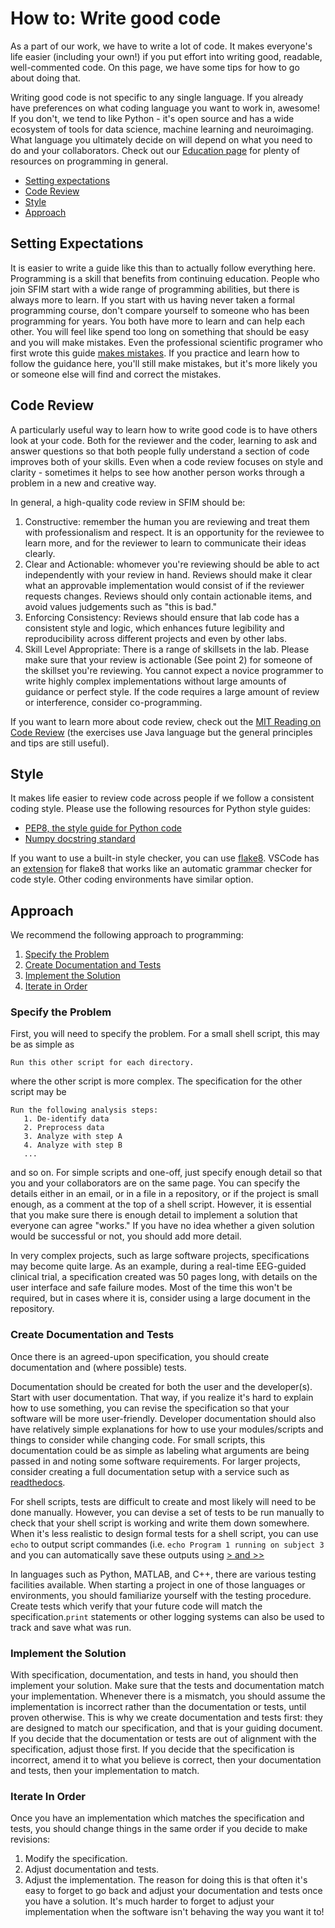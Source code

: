 # How to: Write good code

As a part of our work, we have to write a lot of code. It makes everyone's life easier (including your own!) if you put effort into writing good, readable, well-commented code. On this page, we have some tips for how to go about doing that.

Writing good code is not specific to any single language. If you already have preferences on what coding language you want to work in, awesome! If you don't, we tend to like Python - it's open source and has a wide ecosystem of tools for data science, machine learning and neuroimaging. What language you ultimately decide on will depend on what you need to do and your collaborators. Check out our [Education page][education] for plenty of resources on programming in general.

- [Setting expectations](#setting-expectations)
- [Code Review](#code-review)
- [Style](#style)
- [Approach](#approach)

## Setting Expectations

It is easier to write a guide like this than to actually follow everything here. Programming is a skill that benefits from continuing education. People who join SFIM start with a wide range of programming abilities, but there is always more to learn. If you start with us having never taken a formal programming course, don't compare yourself to someone who has been programming for years. You both have more to learn and can help each other. You will feel like spend too long on something that should be easy and you will make mistakes. Even the professional scientific programer who first wrote this guide [makes mistakes][QCProject]. If you practice and learn how to follow the guidance here, you'll still make mistakes, but it's more likely you or someone else will find and correct the mistakes.

## Code Review

A particularly useful way to learn how to write good code is to have others look at your code. Both for the reviewer and the coder, learning to ask and answer questions so that both people fully understand a section of code improves both of your skills. Even when a code review focuses on style and clarity - sometimes it helps to see how another person works through a problem in a new and creative way.

In general, a high-quality code review in SFIM should be:

1. Constructive: remember the human you are reviewing and treat them with professionalism and respect.
   It is an opportunity for the reviewee to learn more, and for the
   reviewer to learn to communicate their ideas clearly.
1. Clear and Actionable: whomever you're reviewing should be able to act
   independently with your review in hand.
   Reviews should make it clear what an approvable implementation would
   consist of if the reviewer requests changes.
   Reviews should only contain actionable items, and avoid values
   judgements such as "this is bad."
1. Enforcing Consistency: Reviews should ensure that lab code has a
   consistent style and logic, which enhances future legibility and
   reproducibility across different projects and even by other labs.
1. Skill Level Appropriate: There is a range of skillsets in the lab.
   Please make sure that your review is actionable (See point 2) for
   someone of the skillset you're reviewing.
   You cannot expect a novice programmer to write highly complex
   implementations without large amounts of guidance or perfect style.
   If the code requires a large amount of review or interference,
   consider co-programming.

If you want to learn more about code review, check out the [MIT Reading on Code Review][mit_read] (the exercises use Java language but
the general principles and tips are still useful).

## Style

It makes life easier to review code across people if we follow a consistent coding style. Please use the following resources for Python style guides:

- [PEP8, the style guide for Python code][pep8]
- [Numpy docstring standard][numpydoc]

If you want to use a built-in style checker, you can use [flake8][flake8]. VSCode has an [extension][flake8_vscode] for flake8 that works like an automatic grammar checker for code style. Other coding environments have similar option.

## Approach

We recommend the following approach to programming:

1. [Specify the Problem](#specify-the-problem)
1. [Create Documentation and Tests](#create-documentation-and-tests)
1. [Implement the Solution](#implement-the-solution)
1. [Iterate in Order](#iterate-in-order)

### Specify the Problem

First, you will need to specify the problem.
For a small shell script, this may be as simple as

```
Run this other script for each directory.
```

where the other script is more complex.
The specification for the other script may be

```
Run the following analysis steps:
   1. De-identify data
   2. Preprocess data
   3. Analyze with step A
   4. Analyze with step B
   ...
```

and so on.
For simple scripts and one-off, just specify enough detail so that you and
your collaborators are on the same page.
You can specify the details either in an email, or in a file in a
repository, or if the project is small enough, as a comment at the top of a
shell script.
However, it is essential that you make sure there is enough detail to
implement a solution that everyone can agree "works."
If you have no idea whether a given solution would be successful or not,
you should add more detail.

In very complex projects, such as large software projects, specifications
may become quite large.
As an example, during a real-time EEG-guided clinical trial, a
specification created was 50 pages long, with details on the user interface
and safe failure modes.
Most of the time this won't be required, but in cases where it is, consider
using a large document in the repository.

### Create Documentation and Tests

Once there is an agreed-upon specification, you should create documentation
and (where possible) tests.

Documentation should be created for both the user and the developer(s).
Start with user documentation.
That way, if you realize it's hard to explain how to use something, you can
revise the specification so that your software will be more user-friendly.
Developer documentation should also have relatively simple explanations for
how to use your modules/scripts and things to consider while changing code.
For small scripts, this documentation could be as simple as labeling what
arguments are being passed in and noting some software requirements.
For larger projects, consider creating a full documentation setup with a
service such as [readthedocs][rtd].

For shell scripts, tests are difficult to create and most likely will need
to be done manually.
However, you can devise a set of tests to be run manually to check that
your shell script is working and write them down somewhere. When it's less realistic to design formal tests for a shell script, you can use `echo` to output script commandes (i.e. `echo Program 1 running on subject 3` and you can automatically save these outputs using [> and >>][shell_redirect]

In languages such as Python, MATLAB, and C++, there are various testing
facilities available.
When starting a project in one of those languages or environments, you
should familiarize yourself with the testing procedure. Create tests which verify that your future code will match the specification.`print` statements or other logging systems can also be used to track and save what was run.


### Implement the Solution

With specification, documentation, and tests in hand, you should then
implement your solution.
Make sure that the tests and documentation match your implementation.
Whenever there is a mismatch, you should assume the implementation is
incorrect rather than the documentation or tests, until proven otherwise.
This is why we create documentation and tests first: they are designed to
match our specification, and that is your guiding document.
If you decide that the documentation or tests are out of alignment with the
specification, adjust those first.
If you decide that the specification is incorrect, amend it to what you
believe is correct, then your documentation and tests, then your
implementation to match.

### Iterate In Order

Once you have an implementation which matches the specification and tests,
you should change things in the same order if you decide to make revisions:

1. Modify the specification.
1. Adjust documentation and tests.
1. Adjust the implementation.
The reason for doing this is that often it's easy to forget to go back and
adjust your documentation and tests once you have a solution.
It's much harder to forget to adjust your implementation when the software
isn't behaving the way you want it to!



[education]:education.md
[QCproject]: <https://github.com/nimh-sfim/SFIM_Frontiers_Neuroimaging_QC_Project/blob/main/AnatomicalBugExplanation.md>
[pep8]: <https://www.python.org/dev/peps/pep-0008/>
[numpydoc]: <https://numpydoc.readthedocs.io/en/latest/format.html#docstring-standard>
[flake8]: <https://flake8.pycqa.org/en/latest/>
[flake8_vscode]: https://marketplace.visualstudio.com/items?itemName=ms-python.flake8
[rtd]: https://readthedocs.org
[mit_read]: <https://web.mit.edu/6.005/www/fa15/classes/04-code-review/>
[shell_redirect]: <https://www.redhat.com/sysadmin/linux-shell-redirection-pipelining>